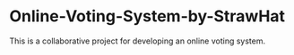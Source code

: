 # Online-Voting-System-by-StrawHat
This is a collaborative project for developing an online voting system.
